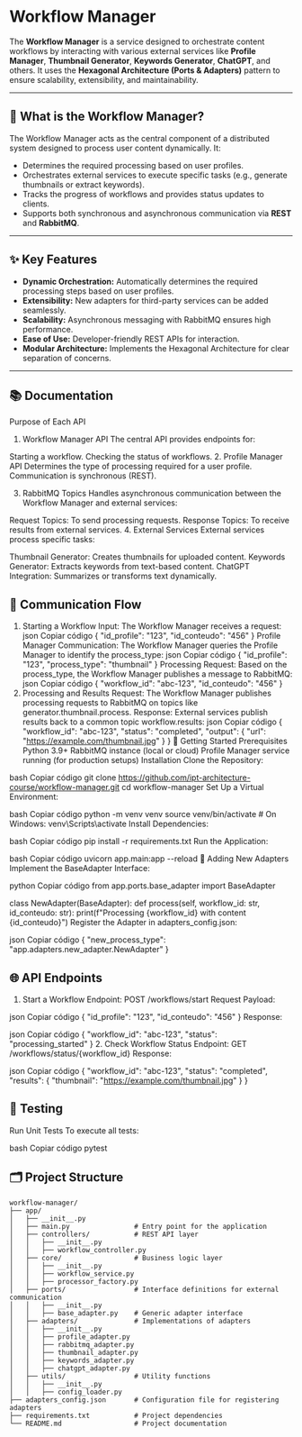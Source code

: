 # Workflow Manager

The **Workflow Manager** is a service designed to orchestrate content workflows by interacting with various external services like **Profile Manager**, **Thumbnail Generator**, **Keywords Generator**, **ChatGPT**, and others. It uses the **Hexagonal Architecture (Ports & Adapters)** pattern to ensure scalability, extensibility, and maintainability.

---

## 📖 What is the Workflow Manager?

The Workflow Manager acts as the central component of a distributed system designed to process user content dynamically. It:
- Determines the required processing based on user profiles.
- Orchestrates external services to execute specific tasks (e.g., generate thumbnails or extract keywords).
- Tracks the progress of workflows and provides status updates to clients.
- Supports both synchronous and asynchronous communication via **REST** and **RabbitMQ**.

---

## ✨ Key Features

- **Dynamic Orchestration:** Automatically determines the required processing steps based on user profiles.
- **Extensibility:** New adapters for third-party services can be added seamlessly.
- **Scalability:** Asynchronous messaging with RabbitMQ ensures high performance.
- **Ease of Use:** Developer-friendly REST APIs for interaction.
- **Modular Architecture:** Implements the Hexagonal Architecture for clear separation of concerns.

---

## 📚 Documentation
Purpose of Each API
1. Workflow Manager API
The central API provides endpoints for:

Starting a workflow.
Checking the status of workflows.
2. Profile Manager API
Determines the type of processing required for a user profile. Communication is synchronous (REST).

3. RabbitMQ Topics
Handles asynchronous communication between the Workflow Manager and external services:

Request Topics: To send processing requests.
Response Topics: To receive results from external services.
4. External Services
External services process specific tasks:

Thumbnail Generator: Creates thumbnails for uploaded content.
Keywords Generator: Extracts keywords from text-based content.
ChatGPT Integration: Summarizes or transforms text dynamically.
## 🔄 Communication Flow
1. Starting a Workflow
Input: The Workflow Manager receives a request:
json
Copiar código
{
  "id_profile": "123",
  "id_conteudo": "456"
}
Profile Manager Communication: The Workflow Manager queries the Profile Manager to identify the process_type:
json
Copiar código
{
  "id_profile": "123",
  "process_type": "thumbnail"
}
Processing Request: Based on the process_type, the Workflow Manager publishes a message to RabbitMQ:
json
Copiar código
{
  "workflow_id": "abc-123",
  "id_conteudo": "456"
}
2. Processing and Results
Request: The Workflow Manager publishes processing requests to RabbitMQ on topics like generator.thumbnail.process.
Response: External services publish results back to a common topic workflow.results:
json
Copiar código
{
  "workflow_id": "abc-123",
  "status": "completed",
  "output": {
    "url": "https://example.com/thumbnail.jpg"
  }
}
🚀 Getting Started
Prerequisites
Python 3.9+
RabbitMQ instance (local or cloud)
Profile Manager service running (for production setups)
Installation
Clone the Repository:

bash
Copiar código
git clone https://github.com/ipt-architecture-course/workflow-manager.git
cd workflow-manager
Set Up a Virtual Environment:

bash
Copiar código
python -m venv venv
source venv/bin/activate  # On Windows: venv\Scripts\activate
Install Dependencies:

bash
Copiar código
pip install -r requirements.txt
Run the Application:

bash
Copiar código
uvicorn app.main:app --reload
🔧 Adding New Adapters
Implement the BaseAdapter Interface:

python
Copiar código
from app.ports.base_adapter import BaseAdapter

class NewAdapter(BaseAdapter):
    def process(self, workflow_id: str, id_conteudo: str):
        print(f"Processing {workflow_id} with content {id_conteudo}")
Register the Adapter in adapters_config.json:

json
Copiar código
{
    "new_process_type": "app.adapters.new_adapter.NewAdapter"
}
## 🌐 API Endpoints
1. Start a Workflow
Endpoint: POST /workflows/start
Request Payload:

json
Copiar código
{
  "id_profile": "123",
  "id_conteudo": "456"
}
Response:

json
Copiar código
{
  "workflow_id": "abc-123",
  "status": "processing_started"
}
2. Check Workflow Status
Endpoint: GET /workflows/status/{workflow_id}
Response:

json
Copiar código
{
  "workflow_id": "abc-123",
  "status": "completed",
  "results": {
    "thumbnail": "https://example.com/thumbnail.jpg"
  }
}
## 🧪 Testing
Run Unit Tests
To execute all tests:

bash
Copiar código
pytest

## 🗂️ Project Structure

```plaintext
workflow-manager/
├── app/
│   ├── __init__.py
│   ├── main.py                # Entry point for the application
│   ├── controllers/           # REST API layer
│   │   ├── __init__.py
│   │   ├── workflow_controller.py
│   ├── core/                  # Business logic layer
│   │   ├── __init__.py
│   │   ├── workflow_service.py
│   │   ├── processor_factory.py
│   ├── ports/                 # Interface definitions for external communication
│   │   ├── __init__.py
│   │   ├── base_adapter.py    # Generic adapter interface
│   ├── adapters/              # Implementations of adapters
│   │   ├── __init__.py
│   │   ├── profile_adapter.py
│   │   ├── rabbitmq_adapter.py
│   │   ├── thumbnail_adapter.py
│   │   ├── keywords_adapter.py
│   │   ├── chatgpt_adapter.py
│   ├── utils/                 # Utility functions
│   │   ├── __init__.py
│   │   ├── config_loader.py
├── adapters_config.json       # Configuration file for registering adapters
├── requirements.txt           # Project dependencies
└── README.md                  # Project documentation

